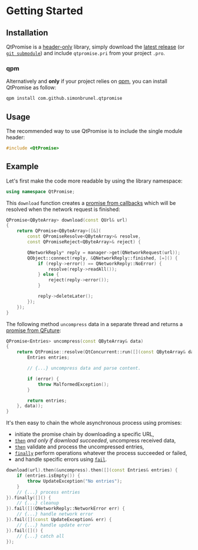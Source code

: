 # Getting Started

## Installation

QtPromise is a [header-only](https://en.wikipedia.org/wiki/Header-only) library, simply download the
[latest release](https://github.com/simonbrunel/qtpromise/releases/latest) (or [`git submodule`](https://git-scm.com/docs/git-submodule))
and include `qtpromise.pri` from your project `.pro`.

### qpm

Alternatively and **only** if your project relies on [qpm](https://www.qpm.io/), you can install
QtPromise as follow:

```bash
qpm install com.github.simonbrunel.qtpromise
```

## Usage

The recommended way to use QtPromise is to include the single module header:

```cpp
#include <QtPromise>
```

## Example

Let's first make the code more readable by using the library namespace:

```cpp
using namespace QtPromise;
```

This `download` function creates a [promise from callbacks](qpromise/constructor.md) which will be
resolved when the network request is finished:

```cpp
QPromise<QByteArray> download(const QUrl& url)
{
    return QPromise<QByteArray>([&](
        const QPromiseResolve<QByteArray>& resolve,
        const QPromiseReject<QByteArray>& reject) {

        QNetworkReply* reply = manager->get(QNetworkRequest(url));
        QObject::connect(reply, &QNetworkReply::finished, [=]() {
            if (reply->error() == QNetworkReply::NoError) {
                resolve(reply->readAll());
            } else {
                reject(reply->error());
            }

            reply->deleteLater();
        });
    });
}
```

The following method `uncompress` data in a separate thread and returns a [promise from QFuture](qtconcurrent.md):

```cpp
QPromise<Entries> uncompress(const QByteArray& data)
{
    return QtPromise::resolve(QtConcurrent::run([](const QByteArray& data) {
        Entries entries;

        // {...} uncompress data and parse content.

        if (error) {
            throw MalformedException();
        }

        return entries;
    }, data));
}
```

It's then easy to chain the whole asynchronous process using promises:

- initiate the promise chain by downloading a specific URL,
- [`then`](qpromise/then.md) *and only if download succeeded*, uncompress received data,
- [`then`](qpromise/then.md) validate and process the uncompressed entries,
- [`finally`](qpromise/finally.md) perform operations whatever the process succeeded or failed,
- and handle specific errors using [`fail`](qpromise/fail.md).

```cpp
download(url).then(&uncompress).then([](const Entries& entries) {
    if (entries.isEmpty()) {
        throw UpdateException("No entries");
    }
    // {...} process entries
}).finally([]() {
    // {...} cleanup
}).fail([](QNetworkReply::NetworkError err) {
    // {...} handle network error
}).fail([](const UpdateException& err) {
    // {...} handle update error
}).fail([]() {
    // {...} catch all
});
```
